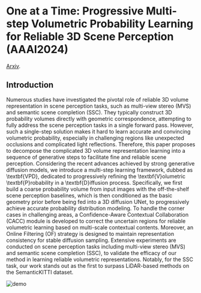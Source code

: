 # One at a Time: Progressive Multi-step Volumetric Probability Learning for Reliable 3D Scene Perception (AAAI2024)

[Arxiv](https://arxiv.org/abs/2306.12681).

## Introduction
Numerous studies have investigated the pivotal role of reliable 3D volume representation in scene perception tasks, such as multi-view stereo (MVS) and semantic scene completion (SSC). They typically construct 3D probability volumes directly with geometric correspondence, attempting to fully address the scene perception tasks in a single forward pass. However, such a single-step solution makes it hard to learn accurate and convincing volumetric probability, especially in challenging regions like unexpected occlusions and complicated light reflections. Therefore, this paper proposes to decompose the complicated 3D volume representation learning into a sequence of generative steps to facilitate fine and reliable scene perception. Considering the recent advances achieved by strong generative diffusion models, we introduce a multi-step learning framework, dubbed as \textbf{VPD}, dedicated to progressively refining the \textbf{V}olumetric \textbf{P}robability in a \textbf{D}iffusion process. Specifically, we first build a coarse probability volume from input images with the off-the-shelf scene perception baselines, which is then conditioned as the basic geometry prior before being fed into a 3D diffusion UNet, to progressively achieve accurate probability distribution modeling. To handle the corner cases in challenging areas, a Confidence-Aware Contextual Collaboration (CACC) module is developed to correct the uncertain regions for reliable volumetric learning based on multi-scale contextual contents. Moreover, an Online Filtering (OF) strategy is designed to maintain representation consistency for stable diffusion sampling. Extensive experiments are conducted on scene perception tasks including multi-view stereo (MVS) and semantic scene completion (SSC), to validate the efficacy of our method in learning reliable volumetric representations. Notably, for the SSC task, our work stands out as the first to surpass LiDAR-based methods on the SemanticKITTI dataset.

![demo](./assets/teaser.png)
